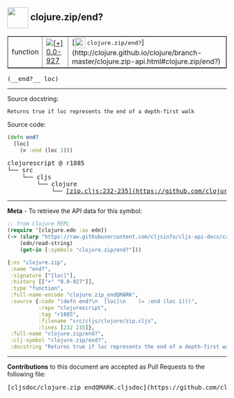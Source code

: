 ## <img width="48px" valign="middle" src="http://i.imgur.com/Hi20huC.png"> clojure.zip/end?

 <table border="1">
<tr>

<td>function</td>
<td><a href="https://github.com/cljsinfo/cljs-api-docs/tree/0.0-927"><img valign="middle" alt="[+] 0.0-927" src="https://img.shields.io/badge/+-0.0--927-lightgrey.svg"></a> </td>
<td>
[<img height="24px" valign="middle" src="http://i.imgur.com/1GjPKvB.png"> <samp>clojure.zip/end?</samp>](http://clojure.github.io/clojure/branch-master/clojure.zip-api.html#clojure.zip/end?)
</td>
</tr>
</table>

 <samp>
(__end?__ loc)<br>
</samp>

---




Source docstring:

```
Returns true if loc represents the end of a depth-first walk
```

Source code:

```clj
(defn end?
  [loc]
    (= :end (loc 1)))
```

 <pre>
clojurescript @ r1885
└── src
    └── cljs
        └── clojure
            └── <ins>[zip.cljs:232-235](https://github.com/clojure/clojurescript/blob/r1885/src/cljs/clojure/zip.cljs#L232-L235)</ins>
</pre>


---

__Meta__ - To retrieve the API data for this symbol:

```clj
;; from Clojure REPL
(require '[clojure.edn :as edn])
(-> (slurp "https://raw.githubusercontent.com/cljsinfo/cljs-api-docs/catalog/cljs-api.edn")
    (edn/read-string)
    (get-in [:symbols "clojure.zip/end?"]))
```

```clj
{:ns "clojure.zip",
 :name "end?",
 :signature ["[loc]"],
 :history [["+" "0.0-927"]],
 :type "function",
 :full-name-encode "clojure.zip_endQMARK",
 :source {:code "(defn end?\n  [loc]\n    (= :end (loc 1)))",
          :repo "clojurescript",
          :tag "r1885",
          :filename "src/cljs/clojure/zip.cljs",
          :lines [232 235]},
 :full-name "clojure.zip/end?",
 :clj-symbol "clojure.zip/end?",
 :docstring "Returns true if loc represents the end of a depth-first walk"}

```

---

__Contributions__ to this document are accepted as Pull Requests to the following file:

 <pre>
[cljsdoc/clojure.zip_endQMARK.cljsdoc](https://github.com/cljsinfo/cljs-api-docs/blob/master/cljsdoc/clojure.zip_endQMARK.cljsdoc)
</pre>

